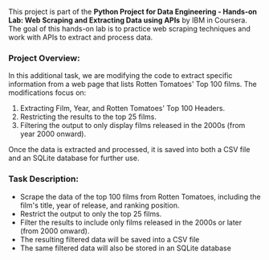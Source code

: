 This project is part of the **Python Project for Data Engineering - Hands-on Lab: Web Scraping and Extracting Data using APIs** by IBM in Coursera. 
The goal of this hands-on lab is to practice web scraping techniques and work with APIs to extract and process data. 

### Project Overview:

In this additional task, we are modifying the code to extract specific information from a web page that lists Rotten Tomatoes' Top 100 films. The modifications focus on:

1. Extracting Film, Year, and Rotten Tomatoes' Top 100 Headers.
2. Restricting the results to the top 25 films.
3. Filtering the output to only display films released in the 2000s (from year 2000 onward).

Once the data is extracted and processed, it is saved into both a CSV file and an SQLite database for further use.

### Task Description:

- Scrape the data of the top 100 films from Rotten Tomatoes, including the film's title, year of release, and ranking position.
- Restrict the output to only the top 25 films.
- Filter the results to include only films released in the 2000s or later (from 2000 onward).
- The resulting filtered data will be saved into a CSV file 
- The same filtered data will also be stored in an SQLite database
